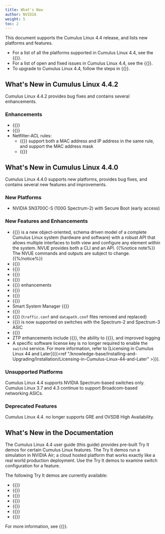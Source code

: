 ```yaml
---
title: What's New
author: NVIDIA
weight: 5
toc: 2
---
```

This document supports the Cumulus Linux 4.4 release, and lists new platforms and features.

- For a list of all the platforms supported in Cumulus Linux 4.4, see the {{<exlink url="www.nvidia.com/en-us/networking/ethernet-switching/hardware-compatibility-list/" text="Hardware Compatibility List (HCL)">}}.
- For a list of open and fixed issues in Cumulus Linux 4.4, see the {{<link title="Cumulus Linux 4.4 Release Notes" text="Cumulus Linux 4.4 Release Notes">}}.
- To upgrade to Cumulus Linux 4.4, follow the steps in {{<link url="Upgrading-Cumulus-Linux">}}.
<!-- vale off -->
## What's New in Cumulus Linux 4.4.2
<!-- vale on -->
Cumulus Linux 4.4.2 provides bug fixes and contains several enhancements.

### Enhancements

- {{<link url="Supported-MIBs" text="Entity-Sensor-MIB extensions">}}
- {{<link url="Switch-Port-Attributes/#drop-packets-that-exceed-the-egress-layer-3-mtu" text="Drop packets that exceed the egress layer 3 MTU">}}
- Netfilter-ACL rules:
  - {{<link url="Netfilter-ACLs" text="NCLU commands">}} support both a MAC address and IP address in the same rule, and support the MAC address mask
  - {{<link url="Netfilter-ACLs/#match-on-ecn-bits-in-the-tcp-ip-header" text="Match on ECN bits in the TCP IP Header">}}

<!-- vale off -->
## What's New in Cumulus Linux 4.4.0
<!-- vale on -->
Cumulus Linux 4.4.0 supports new platforms, provides bug fixes, and contains several new features and improvements.

### New Platforms

- NVIDIA SN3700C-S (100G Spectrum-2) with Secure Boot (early access)

### New Features and Enhancements

- {{<link url="NVIDIA-User-Experience-NVUE" text="NVIDIA User Experience (NVUE)">}} is a new object-oriented, schema driven model of a complete Cumulus Linux system (hardware and software) with a robust API that allows multiple interfaces to both view and configure any element within the system. NVUE provides both a CLI and an API.
{{%notice note%}}
The NVUE commands and outputs are subject to change.
{{%/notice%}}
- {{<link url="VLAN-aware-Bridge-Mode/" text="Multiple VLAN-aware bridges">}}
- {{<link url="VXLAN-Devices/#single-vxlan-device" text="Single VXLAN devices">}}
- {{<link url="Inter-subnet-Routing/#downstream-vni" text="Downstream VNI (symmetric EVPN route leaking)">}}
- {{<link url="EVPN-Multihoming" text="EVPN multihoming Head End Replication">}}
- {{<link url="Precision-Time-Protocol-PTP" text="PTP Boundary Clock">}} enhancements
- {{<link url="Protocol-Independent-Multicast-PIM/#allow-rp" text="PIM Allow RP">}}
- {{<link url="Optional-BGP-Configuration/#conditional-advertisement" text="BGP conditional route advertisement">}}
- {{<link url="IGMP-and-MLD-Snooping/#optimized-multicast-flooding-omf" text="Optimized Multicast Flooding (OMF)">}}
- Smart System Manager {{<link url="Smart-System-Manager/#restart-mode" text="warm boot">}}
- {{<link url="Installing-a-New-Cumulus-Linux-Image/#secure-boot" text="Secure Boot">}}
- {{<link url="Quality-of-Service" text="QoS enhancements ">}} (`traffic.conf` and `datapath.conf` files removed and replaced)
- {{<link url="Hybrid-Cloud-Connectivity-with-QinQ-and-VXLANs/#double-tag-translation" text="QinQ double-tagged translation ">}} is now supported on switches with the Spectrum-2 and Spectrum-3 ASIC
- {{<link url="Network-Address-Translation-NAT" text="Double (twice) NAT ">}}
- ZTP enhancements include {{<link url="Zero-Touch-Provisioning-ZTP/#dhcp-on-front-panel-ports" text="DHCP on front panel ports">}}, the ability to {{<link url="Zero-Touch-Provisioning-ZTP/#continue-provisioning" text="continue provisioning after executing the script locally">}}, and improved logging
- A specific software license key is no longer required to enable the `switchd` service. For more information, refer to [Licensing in Cumulus Linux 44 and Later]({{<ref "/knowledge-base/Installing-and-Upgrading/Installation/Licensing-in-Cumulus-Linux-44-and-Later" >}}).

### Unsupported Platforms

Cumulus Linux 4.4 supports NVIDIA Spectrum-based switches only. Cumulus Linux 3.7 and 4.3 continue to support Broadcom-based networking ASICs.

### Deprecated Features
Cumulus Linux 4.4. no longer supports GRE and OVSDB High Availability.

<!-- vale off -->
## What's New in the Documentation
<!-- vale on -->

The Cumulus Linux 4.4 user guide (this guide) provides pre-built Try It demos for certain Cumulus Linux features. The Try It demos run a simulation in NVIDIA Air; a cloud hosted platform that works exactly like a real world production deployment. Use the Try It demos to examine switch configuration for a feature.

The following Try It demos are currently available:
- {{<link url="Configuration-Example/#nvue-commands" text="BGP">}}
- {{<link url="Inter-subnet-Routing/#configure-route-targets" text="EVPN downstream VNI">}}
- {{<link url="EVPN-Multihoming/#evpn-mh-with-head-end-replication" text="EVPN multihoming">}}
- {{<link url="Configuration-Examples/#nvue-commands-2" text="EVPN symmetric routing">}}
- {{<link url="Multi-Chassis-Link-Aggregation-MLAG/#nvue-commands" text="MLAG">}}
- {{<link url="Protocol-Independent-Multicast-PIM/#example-pim-configuration" text="PIM">}}
- {{<link url="Static-VXLAN-Tunnels/#single-vxlan-device" text="Single VXLAN device">}}

For more information, see {{<link url="Try-It-Pre-built-Demos" text="Try It Pre-built Demos">}}.
